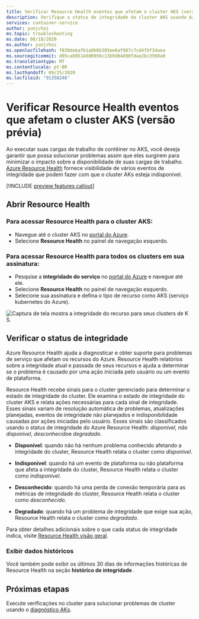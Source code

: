 ```yaml
---
title: Verificar Resource Health eventos que afetam o cluster AKS (versão prévia)
description: Verifique o status de integridade do cluster AKS usando Azure Resource Health.
services: container-service
author: yunjchoi
ms.topic: troubleshooting
ms.date: 08/18/2020
ms.author: yunjchoi
ms.openlocfilehash: f830debafb1a9b6b303ee6af987c7cd4fbf34aea
ms.sourcegitcommit: d95cab0514dd0956c13b9d64d98fdae2bc3569a0
ms.translationtype: MT
ms.contentlocale: pt-BR
ms.lasthandoff: 09/25/2020
ms.locfileid: "91358246"
---
```

# <a name="check-for-resource-health-events-impacting-your-aks-cluster-preview"></a>Verificar Resource Health eventos que afetam o cluster AKS (versão prévia)


Ao executar suas cargas de trabalho de contêiner no AKS, você deseja garantir que possa solucionar problemas assim que eles surgirem para minimizar o impacto sobre a disponibilidade de suas cargas de trabalho. [Azure Resource Health](https://docs.microsoft.com/azure/service-health/resource-health-overview) fornece visibilidade de vários eventos de integridade que podem fazer com que o cluster AKs esteja indisponível.

[!INCLUDE [preview features callout](./includes/preview/preview-callout.md)]

## <a name="open-resource-health"></a>Abrir Resource Health

### <a name="to-access-resource-health-for-your-aks-cluster"></a>Para acessar Resource Health para o cluster AKS:

- Navegue até o cluster AKS no [portal do Azure](https://portal.azure.com).
- Selecione **Resource Health** no painel de navegação esquerdo.

### <a name="to-access-resource-health-for-all-clusters-on-your-subscription"></a>Para acessar Resource Health para todos os clusters em sua assinatura:

- Pesquise a **integridade do serviço** no [portal do Azure](https://portal.azure.com) e navegue até ele.
- Selecione **Resource Health** no painel de navegação esquerdo.
- Selecione sua assinatura e defina o tipo de recurso como AKS (serviço kubernetes do Azure).

![Captura de tela mostra a integridade do recurso para seus clusters de K S.](./media/aks-resource-health/resource-health-check.png)

## <a name="check-the-health-status"></a>Verificar o status de integridade

Azure Resource Health ajuda a diagnosticar e obter suporte para problemas de serviço que afetam os recursos do Azure. Resource Health relatórios sobre a integridade atual e passada de seus recursos e ajuda a determinar se o problema é causado por uma ação iniciada pelo usuário ou um evento de plataforma.

Resource Health recebe sinais para o cluster gerenciado para determinar o estado de integridade do cluster. Ele examina o estado de integridade do cluster AKS e relata ações necessárias para cada sinal de integridade. Esses sinais variam de resolução automática de problemas, atualizações planejadas, eventos de integridade não planejados e indisponibilidade causadas por ações iniciadas pelo usuário. Esses sinais são classificados usando o status de integridade do Azure Resource Health: *disponível, não* *disponível*, *desconhecido*e *degradado*.

- **Disponível**: quando não há nenhum problema conhecido afetando a integridade do cluster, Resource Health relata o cluster como *disponível*.

- **Indisponível**: quando há um evento de plataforma ou não plataforma que afeta a integridade do cluster, Resource Health relata o cluster como *indisponível*.

- **Desconhecido**: quando há uma perda de conexão temporária para as métricas de integridade do cluster, Resource Health relata o cluster como *desconhecido*.

- **Degradado**: quando há um problema de integridade que exige sua ação, Resource Health relata o cluster como *degradado*.

Para obter detalhes adicionais sobre o que cada status de integridade indica, visite [Resource Health visão geral](https://docs.microsoft.com/azure/service-health/resource-health-overview#health-status).

### <a name="view-historical-data"></a>Exibir dados históricos

Você também pode exibir os últimos 30 dias de informações históricas de Resource Health na seção **histórico de integridade** .

## <a name="next-steps"></a>Próximas etapas

Execute verificações no cluster para solucionar problemas de cluster usando o [diagnóstico AKs](https://docs.microsoft.com/azure/aks/concepts-diagnostics).
